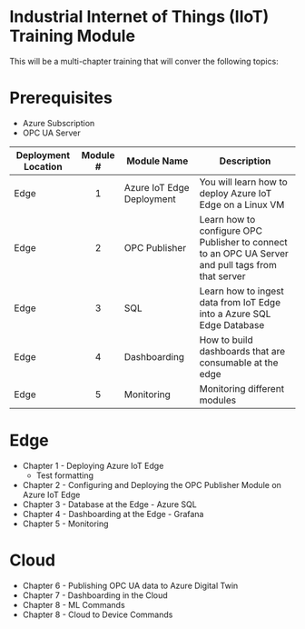 # Industrial Internet of Things (IIoT) Training Module

This will be a multi-chapter training that will conver the following topics:

# Prerequisites
- Azure Subscription
- OPC UA Server

|Deployment Location|Module #|Module Name|Description|
|-------------------|:------:|-----------|-----------|
|Edge               |1       |Azure IoT Edge Deployment|You will learn how to deploy Azure IoT Edge on a Linux VM|
|Edge               |2       |OPC Publisher|Learn how to configure OPC Publisher to connect to an OPC UA Server and pull tags from that server|
|Edge               |3       |SQL|Learn how to ingest data from IoT Edge into a Azure SQL Edge Database|
|Edge               |4       |Dashboarding|How to build dashboards that are consumable at the edge|
|Edge               |5       |Monitoring|Monitoring different modules|



# Edge 
- Chapter 1 - Deploying Azure IoT Edge
  - Test formatting
- Chapter 2 - Configuring and Deploying the OPC Publisher Module on Azure IoT Edge
- Chapter 3 - Database at the Edge - Azure SQL
- Chapter 4 - Dashboarding at the Edge - Grafana
- Chapter 5 - Monitoring 

# Cloud 
- Chapter 6 - Publishing OPC UA data to Azure Digital Twin
- Chapter 7 - Dashboarding in the Cloud
- Chapter 8 - ML Commands
- Chapter 8 - Cloud to Device Commands
